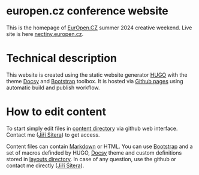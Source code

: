 # europen.cz conference website
This is the homepage of [EurOpen.CZ](https://www.europen.cz/) summer 2024 creative weekend. Live site is here [nectiny.europen.cz](https://nectiny.europen.cz/).

# Technical description
This website is created using the static website generator [HUGO](https://gohugo.io) with the theme [Docsy](https://www.docsy.dev/) and [Bootstrap](https://getbootstrap.com/) toolbox. It is hosted via [Github pages](https://pages.github.com/) using automatic build and publish workflow.

# How to edit content
To start simply edit files in [content directory](https://github.com/civenka/civenka.github.io/tree/main/content) via github web interface. Contact me ([Jiří Sitera](https://siterovi.cz/jiri/)) to get access.

Content files can contain [Markdown](https://www.markdownguide.org/tools/hugo/) or HTML. You can use [Bootstrap](https://getbootstrap.com/) and a set of macros definded by HUGO, [Docsy](https://www.docsy.dev/) theme and custom definitions stored in [layouts directory](https://github.com/europen-cz/europen-cz.github.io/tree/main/layouts). In case of any question, use the github or contact me directly ([Jiří Sitera](https://siterovi.cz/jiri/)).
